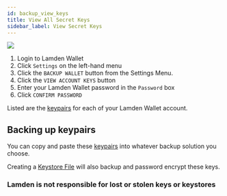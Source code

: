 ```yaml
---
id: backup_view_keys
title: View All Secret Keys
sidebar_label: View Secret Keys
---
```


![](/img/wallet/gif/1.0.0_backup_view_keys.gif)

1. Login to Lamden Wallet
2. Click `Settings` on the left-hand menu
3. Click the `BACKUP WALLET` button from the Settings Menu.
4. Click the `VIEW ACCOUNT KEYS` button
5. Enter your Lamden Wallet password in the `Password` box
6. Click `CONFIRM PASSWORD`

Listed are the <u>[keypairs](/docs/wallet/accounts_linked_overview)</u> for each of your Lamden Wallet account.

## Backing up keypairs
You can copy and paste these <u>[keypairs](/docs/wallet/accounts_linked_overview)</u> into whatever backup solution you choose.

Creating a <u>[Keystore File](/docs/wallet/accounts_linked_overview)</u> will also backup and password encrypt these keys.

### **Lamden is not responsible for lost or stolen keys or keystores**